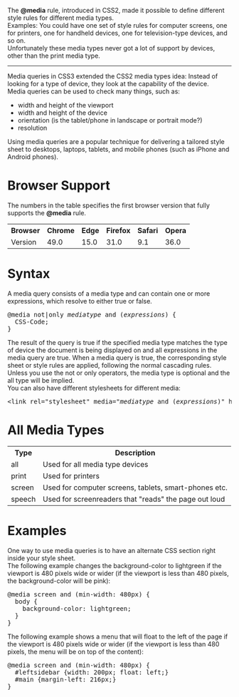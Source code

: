 The <b>@media</b> rule, introduced in CSS2, made it possible to define different style rules for different media types.
<br>
Examples: You could have one set of style rules for computer screens, one for printers, one for handheld devices, one for television-type devices, and so on.
<br>
Unfortunately these media types never got a lot of support by devices, other than the print media type.
<hr>
Media queries in CSS3 extended the CSS2 media types idea: Instead of looking for a type of device, they look at the capability of the device.
<br>
Media queries can be used to check many things, such as:
<ul>
  <li>width and height of the viewport</li>
  <li>width and height of the device</li>
  <li>orientation (is the tablet/phone in landscape or portrait mode?)</li>
  <li>resolution</li>
</ul>
Using media queries are a popular technique for delivering a tailored style sheet to desktops, laptops, tablets, and mobile phones (such as iPhone and Android phones).
<h1>Browser Support</h1>
The numbers in the table specifies the first browser version that fully supports the <b>@media</b> rule.
<table class="ws-table-all notranslate">
  <tr>
    <th>Browser</th>
    <th>Chrome</th>
    <th>Edge</th>
    <th>Firefox</th>
    <th>Safari</th>
    <th>Opera</th>
  </tr>
  <tr>
    <td>Version</td>
    <td>49.0</td>
    <td>15.0</td>
    <td>31.0</td>
    <td>9.1</td>
    <td>36.0</td>
  </tr>
</table>
<h1>Syntax</h1>
A media query consists of a media type and can contain one or more expressions, which resolve to either true or false.
<pre>
@media not|only <i>mediatype</i> and (<i>expressions</i>) {
  CSS-Code;
}
</pre>
The result of the query is true if the specified media type matches the type of device the document is being displayed on and all expressions in the media query are true. When a media query is true, the corresponding style sheet or style rules are applied, following the normal cascading rules.
<br>
Unless you use the not or only operators, the media type is optional and the all type will be implied.
<br>
You can also have different stylesheets for different media:
<pre>&lt;link rel="stylesheet" media="<i>mediatype</i> and (<i>expressions</i>)" href="<i>print.css</i>"&gt;</pre>
<h1>All Media Types</h1>
<table class="ws-table-all notranslate">
  <tr>
    <th>Type</th>
    <th>Description</th>
  </tr>  
  <tr>
    <td>all</td>
    <td>Used for all media type devices</td>
  </tr>
  <tr>
    <td>print</td>
    <td>Used for printers</td>
  </tr>
    <tr>
    <td>screen</td>
    <td>Used for computer screens, tablets, smart-phones etc.</td>
    </tr>
  <tr>
    <td>speech</td>
    <td>Used for screenreaders that &quot;reads&quot; the page out loud</td>
  </tr>
</table>
<h1>Examples</h1>
One way to use media queries is to have an alternate CSS section right inside your style sheet.
<br>
The following example changes the background-color to lightgreen if the viewport is 480 pixels wide or wider (if the viewport is less than 480 pixels, the background-color will be pink):
<pre>
@media screen and (min-width: 480px) {
  body {
    background-color: lightgreen;
  }
}
</pre>
The following example shows a menu that will float to the left of the page if the viewport is 480 pixels wide or wider (if the viewport is less than 480 pixels, the menu will be on top of the content):
<pre>
@media screen and (min-width: 480px) {
  #leftsidebar {width: 200px; float: left;}
  #main {margin-left: 216px;}
}
</pre>
